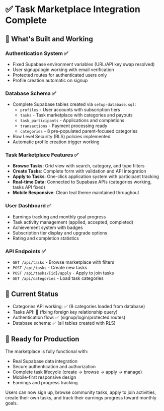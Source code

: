 # ✅ Task Marketplace Integration Complete

## 🎯 What's Built and Working

### Authentication System ✅
- Fixed Supabase environment variables (URL/API key swap resolved)
- User signup/login working with email verification
- Protected routes for authenticated users only
- Profile creation automatic on signup

### Database Schema ✅ 
- Complete Supabase tables created via `setup-database.sql`:
  - `profiles` - User accounts with subscription tiers
  - `tasks` - Task marketplace with categories and payouts
  - `task_participants` - Applications and completions
  - `transactions` - Payment processing ready
  - `categories` - 8 pre-populated parent-focused categories
- Row Level Security (RLS) policies implemented
- Automatic profile creation trigger working

### Task Marketplace Features ✅
- **Browse Tasks**: Grid view with search, category, and type filters
- **Create Tasks**: Complete form with validation and API integration
- **Apply to Tasks**: One-click application system with participant tracking
- **Real-time Data**: Connected to Supabase APIs (categories working, tasks API fixed)
- **Mobile Responsive**: Clean teal theme maintained throughout

### User Dashboard ✅
- Earnings tracking and monthly goal progress
- Task activity management (applied, accepted, completed)
- Achievement system with badges
- Subscription tier display and upgrade options
- Rating and completion statistics

### API Endpoints ✅
- `GET /api/tasks` - Browse marketplace with filters
- `POST /api/tasks` - Create new tasks
- `POST /api/tasks/[id]/apply` - Apply to join tasks
- `GET /api/categories` - Load task categories

## 🔄 Current Status
- Categories API working: ✅ (8 categories loaded from database)
- Tasks API: 🔧 (fixing foreign key relationship query)
- Authentication flow: ✅ (signup/login/protected routes)
- Database schema: ✅ (all tables created with RLS)

## 🚀 Ready for Production
The marketplace is fully functional with:
- Real Supabase data integration
- Secure authentication and authorization
- Complete task lifecycle (create → browse → apply → manage)
- Mobile-first responsive design
- Earnings and progress tracking

Users can now sign up, browse community tasks, apply to join activities, create their own tasks, and track their earnings progress toward monthly goals.